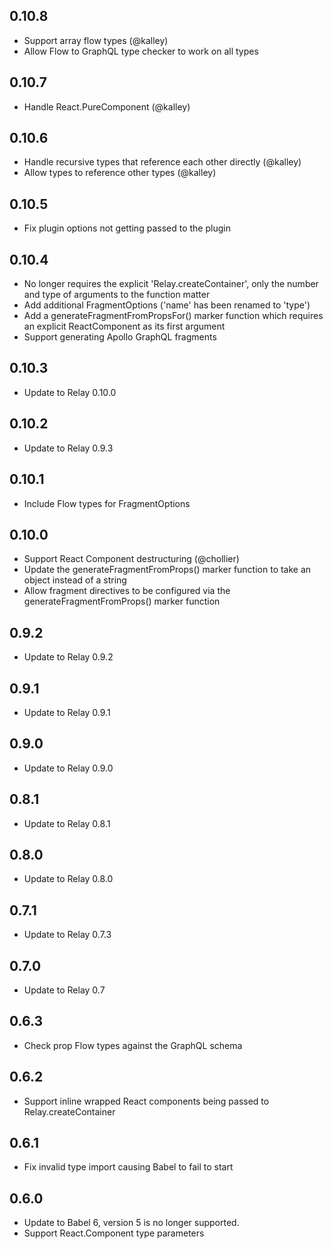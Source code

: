 ## 0.10.8

* Support array flow types (@kalley)
* Allow Flow to GraphQL type checker to work on all types

## 0.10.7

* Handle React.PureComponent (@kalley)

## 0.10.6

* Handle recursive types that reference each other directly (@kalley)
* Allow types to reference other types (@kalley)

## 0.10.5

* Fix plugin options not getting passed to the plugin

## 0.10.4

* No longer requires the explicit 'Relay.createContainer', only the number and type of arguments to the function matter
* Add additional FragmentOptions ('name' has been renamed to 'type')
* Add a generateFragmentFromPropsFor() marker function which requires an explicit ReactComponent as its first argument
* Support generating Apollo GraphQL fragments

## 0.10.3

* Update to Relay 0.10.0

## 0.10.2

* Update to Relay 0.9.3

## 0.10.1

* Include Flow types for FragmentOptions

## 0.10.0

* Support React Component destructuring (@chollier)
* Update the generateFragmentFromProps() marker function to take an object instead of a string
* Allow fragment directives to be configured via the generateFragmentFromProps() marker function

## 0.9.2

* Update to Relay 0.9.2

## 0.9.1

* Update to Relay 0.9.1

## 0.9.0

* Update to Relay 0.9.0

## 0.8.1

* Update to Relay 0.8.1

## 0.8.0

* Update to Relay 0.8.0

## 0.7.1

* Update to Relay 0.7.3

## 0.7.0

* Update to Relay 0.7

## 0.6.3

* Check prop Flow types against the GraphQL schema

## 0.6.2

* Support inline wrapped React components being passed to Relay.createContainer

## 0.6.1

* Fix invalid type import causing Babel to fail to start

## 0.6.0

* Update to Babel 6, version 5 is no longer supported.
* Support React.Component type parameters
